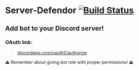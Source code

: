 # Server-Defendor [![Build Status](https://travis-ci.org/animek66/server-defendor.svg?branch=master)](https://travis-ci.org/animek66/server-defendor)

## Add bot to your Discord server!
### OAuth link:
> [discordapp.com/oauth2/authorize](https://discordapp.com/oauth2/authorize?client_id=444587976652226560&scope=bot&permissions=0)

:warning: Remember about giving bot role with proper permissions! :warning: 